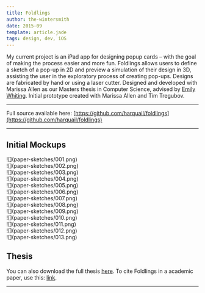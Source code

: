 ```yaml
---
title: Foldlings
author: the-wintersmith
date: 2015-09
template: article.jade
tags: design, dev, iOS
---
```


 My current project is an iPad app for designing popup cards – with the goal of making the process easier and more fun.  Foldlings allows users to define a sketch of a pop-up in 2D and preview a simulation of their design in 3D, assisting the user in the exploratory process of creating pop-ups.  Designs are fabricated by hand or using a laser cutter.  Designed and developed with Marissa Allen as our Masters thesis in Computer Science, advised by [Emily Whiting](http://www.cs.dartmouth.edu/~emily/).  Initial prototype created with Marissa Allen and Tim Tregubov.  
 
<div class="youtube" id="lVb3rFHqoHA"></div>

---

Full source available here: [https://github.com/harquail/foldlings](https://github.com/harquail/foldlings)

---

## Initial Mockups
<div class=left>![](paper-sketches/001.png)</div>
<div class=right>![](paper-sketches/002.png)</div>
<div class=left>![](paper-sketches/003.png)</div>
<div class=right>![](paper-sketches/004.png)</div>
<div class=left>![](paper-sketches/005.png)</div>
<div class=right>![](paper-sketches/006.png)</div>
<div class=left>![](paper-sketches/007.png)</div>
<div class=right>![](paper-sketches/008.png)</div>
<div class=left>![](paper-sketches/009.png)</div>
<div class=right>![](paper-sketches/010.png)</div>
<div class=left>![](paper-sketches/011.png)</div>
<div class=right>![](paper-sketches/012.png)</div>
<div class=left>![](paper-sketches/013.png)</div>


<div class ="pdfEmbed" id="foldings_siggraph_final_abstract"></div>

## Thesis

<div class ="pdfEmbed" id="foldlings_thesis"></div>

You can also download the full thesis [here](foldlings_thesis.pdf).  To cite Foldlings in a academic paper, use this: [link](http://libcat.dartmouth.edu/record=b6221887~S1).


---